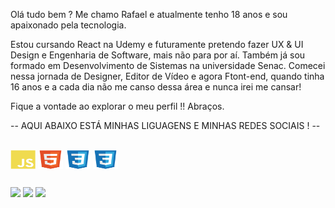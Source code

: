 Olá tudo bem ? Me chamo Rafael e atualmente tenho 18 anos e sou apaixonado pela tecnologia. 

Estou cursando React na Udemy e futuramente pretendo fazer UX & UI Design e Engenharia de Software, mais não para por aí. Também já sou formado em Desenvolvimento de Sistemas na universidade Senac.
Comecei nessa jornada de Designer, Editor de Vídeo e agora Ftont-end, quando tinha 16 anos e a cada dia não me canso dessa área e nunca irei me cansar! 

Fique a vontade ao explorar o meu perfil !! Abraços.

-- AQUI ABAIXO ESTÁ MINHAS LIGUAGENS E MINHAS REDES SOCIAIS ! --

<div style="display: inline_block"><br>
  <img align="center" alt="My-Js" height="30" width="40" src="https://raw.githubusercontent.com/devicons/devicon/master/icons/javascript/javascript-plain.svg">
  <img align="center" alt="My-HTML" height="30" width="40" src="https://raw.githubusercontent.com/devicons/devicon/master/icons/html5/html5-original.svg">
  <img align="center" alt="My-CSS" height="30" width="40" src="https://raw.githubusercontent.com/devicons/devicon/master/icons/css3/css3-original.svg">
 <img align="center" alt="My-React" height="30" width="40" src="https://raw.githubusercontent.com/devicons/devicon/master/icons/css3/css3-original.svg">
</div>
  
  ##
 
<div> 
 
  
  <a href = "mailto:rafaael.nascimento06@gmail.com"><img src="https://img.shields.io/badge/-Gmail-%23333?style=for-the-badge&logo=gmail&logoColor=white" target="_blank"></a>
  <a href="https://www.linkedin.com/in/rafael-nascimento-599817231" target="_blank"><img src="https://img.shields.io/badge/-LinkedIn-%230077B5?style=for-the-badge&logo=linkedin&logoColor=white" target="_blank"></a> 
  <a href="https://www.behance.net/rafaelnascime102" target="_blank"><img src="https://img.shields.io/badge/-Behance-blue?style=for-the-badge&logo=behance&logoColor=white" target="_blank"></a> 

</div>
